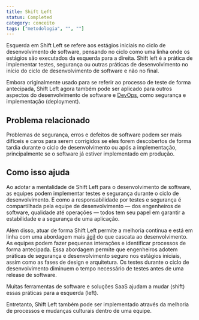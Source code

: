 ```yaml
---
title: Shift Left
status: Completed
category: conceito
tags: ["metodologia", "", ""]
---
```


Esquerda em Shift Left se refere aos estágios iniciais no ciclo de desenvolvimento de software,
pensando no ciclo como uma linha onde os estágios são executados da esquerda para a direita.
Shift left é a prática de implementar testes, segurança ou outras práticas de desenvolvimento
no início do ciclo de desenvolvimento de software e não no final.

Embora originalmente usado para se referir ao processo de teste de forma antecipada,
Shift Left agora também pode ser aplicado para outros aspectos do desenvolvimento de software e [DevOps](/pt-br/devops/), como segurança e implementação (deployment).

## Problema relacionado

Problemas de segurança, erros e defeitos de software podem ser mais difíceis e caros para serem corrigidos
se eles forem descobertos de forma tardia durante o ciclo de desenvolvimento ou após a implementação,
principalmente se o software já estiver implementado em produção.

## Como isso ajuda

Ao adotar a mentalidade de Shift Left para o desenvolvimento de software,
as equipes podem implementar testes e segurança durante o ciclo de desenvolvimento.
E como a responsabilidade por testes e segurança é compartilhada pela equipe de desenvolvimento
— dos engenheiros de software, qualidade até operações —
todos tem seu papel em garantir a estabilidade e a segurança de uma aplicação.

Além disso, atuar de forma Shift Left permite a melhoria contínua e
está em linha com uma abordagem mais [ágil](/pt-br/agile-software-development/) do que cascata ao desenvolvimento.
As equipes podem fazer pequenas interações e identificar processos de forma antecipada.
Essa abordagem permite que engenheiros adotem práticas de segurança e desenvolvimento seguro
nos estágios iniciais, assim como as fases de design e arquitetura.
Os testes durante o ciclo de desenvolvimento diminuem o tempo necessário de testes antes de uma release de software.

Muitas ferramentas de software e soluções SaaS ajudam a mudar (shift) essas práticas para a esquerda (left).

Entretanto, Shift Left também pode ser implementado através da melhoria de processos e mudanças culturais dentro de uma equipe.
